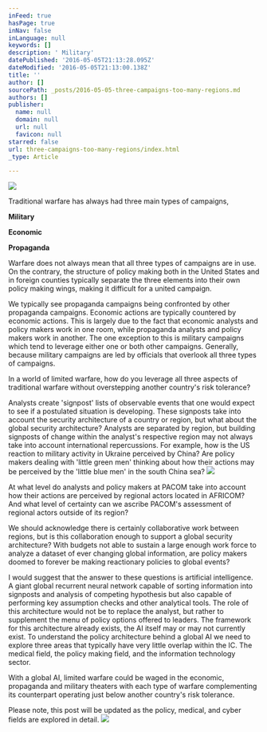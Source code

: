```yaml
---
inFeed: true
hasPage: true
inNav: false
inLanguage: null
keywords: []
description: ' Military'
datePublished: '2016-05-05T21:13:28.095Z'
dateModified: '2016-05-05T21:13:00.138Z'
title: ''
author: []
sourcePath: _posts/2016-05-05-three-campaigns-too-many-regions.md
authors: []
publisher:
  name: null
  domain: null
  url: null
  favicon: null
starred: false
url: three-campaigns-too-many-regions/index.html
_type: Article

---
```

![](https://the-grid-user-content.s3-us-west-2.amazonaws.com/127e8a75-1fe0-442f-83bd-808266e4dd4f.jpg)

Traditional warfare has always had three main types of campaigns,

**Military**

**Economic**

**Propaganda**

Warfare does not always mean that all three types of campaigns are in use. On the contrary, the structure of policy making both in the United States and in foreign counties typically separate the three elements into their own policy making wings, making it difficult for a united campaign.

We typically see propaganda campaigns being confronted by other propaganda campaigns. Economic actions are typically countered by economic actions. This is largely due to the fact that economic analysts and policy makers work in one room, while propaganda analysts and policy makers work in another. The one exception to this is military campaigns which tend to leverage either one or both other campaigns. Generally, because military campaigns are led by officials that overlook all three types of campaigns.

In a world of limited warfare, how do you leverage all three aspects of traditional warfare without overstepping another country's risk tolerance?

Analysts create 'signpost' lists of observable events that one would expect to see if a postulated situation is developing. These signposts take into account the security architecture of a country or region, but what about the global security architecture? Analysts are separated by region, but building signposts of change within the analyst's respective region may not always take into account international repercussions. For example, how is the US reaction to military activity in Ukraine perceived by China? Are policy makers dealing with 'little green men' thinking about how their actions may be perceived by the 'little blue men' in the south China sea?
![](https://the-grid-user-content.s3-us-west-2.amazonaws.com/de789b86-d2db-4795-8f98-e9caf0d9bc90.png)

At what level do analysts and policy makers at PACOM take into account how their actions are perceived by regional actors located in AFRICOM? And what level of certainty can we ascribe PACOM's assessment of regional actors outside of its region?

We should acknowledge there is certainly collaborative work between regions, but is this collaboration enough to support a global security architecture? With budgets not able to sustain a large enough work force to analyze a dataset of ever changing global information, are policy makers doomed to forever be making reactionary policies to global events?

I would suggest that the answer to these questions is artificial intelligence. A giant global recurrent neural network capable of sorting information into signposts and analysis of competing hypothesis but also capable of performing key assumption checks and other analytical tools. The role of this architecture would not be to replace the analyst, but rather to supplement the menu of policy options offered to leaders. The framework for this architecture already exists, the AI itself may or may not currently exist. To understand the policy architecture behind a global AI we need to explore three areas that typically have very little overlap within the IC. The medical field, the policy making field, and the information technology sector.

With a global AI, limited warfare could be waged in the economic, propaganda and military theaters with each type of warfare complementing its counterpart operating just below another country's risk tolerance.

Please note, this post will be updated as the policy, medical, and cyber fields are explored in detail. ![](https://the-grid-user-content.s3-us-west-2.amazonaws.com/89152bf4-5efc-4cb5-a9a1-3ba9837a1b70.jpg)